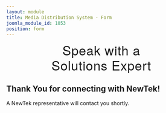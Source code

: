 ```yaml
---
layout: module
title: Media Distribution System - Form
joomla_module_id: 1053
position: form
---
```

<!-- Module: Tricaster Advanced Edition Form -->
<h2 style="text-align: center; font-size: 34px; line-height: 40px; margin-top: 0px; letter-spacing: 1px; font-family: 'HelveticaNeueThin', 'Helvetica Neue', Helvetica, Arial, sans-serif; font-weight: 100;">Speak with a <br />Solutions Expert</h2>
<!--<p style="padding: 0px 5% 0px 5%;">Try a watermarked version of TriCaster® Advanced Edition in your workflow for free.</p>-->
<script src="/templates/newtekv2/js/marketoForms.js" type="text/javascript"></script>
<script src="//app-abq.marketo.com/js/forms2/js/forms2.min.js" type="text/javascript"></script>
<form id="mktoForm_2831"></form>
<div id="submit-msg" class="nm-modal">
	<h2>Thank You for connecting with NewTek!</h2>
	<p>A NewTek representative will contact you shortly.</p>
</div>
<script type="text/javascript">
	MktoForms2.loadForm("//app-abq.marketo.com", "900-QVC-131", 2831, function(form) {
		NEWTEKV2.marketoForms.overlay_labels();
		MktoForms2.onFormRender(function() {
			NEWTEKV2.equal_heights();
		});
		form.onSuccess(function() {
			document.querySelector('button.mktoButton').innerHTML = 'Thank You';
			NEWTEKV2.modal.show('submit-msg');
			return false;
		});
	});
</script>
<link rel="stylesheet" href="/templates/newtekv2/css/modal.css" />
<script src="/templates/newtekv2/js/modal2b.js" type="text/javascript"></script>
<style scoped="scoped" type="text/css">
	<!-- .mktoArrowButton {
	}
	.mktoForm .mktoButtonWrap.mktoArrowButton .mktoButton:before {
		background-color: transparent!important;
		background-image: none!important;
		background-repeat: no-repeat;
		background-position: center center;
		content:"";
		width: 20px;
		height: 20px;
		position: absolute;
		right: 15px;
		top: 50%;
		margin-top: -9px;
		-webkit-border-radius: 50%;
		-moz-border-radius: 50%;
		-o-border-radius: 50%;
		border-radius: 50%;
		-webkit-box-shadow: none!important;
		box-shadow: none!important;
	}
	-->
</style>
